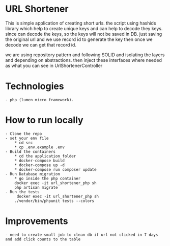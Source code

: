 # URL Shortener

This is simple application of creating short urls. the script using hashids library which help to create unique keys and can help to decode they keys. since can decode the keys, so the keys will not be saved in DB. just saving the original url and we use record id to generate the key then once we decode we can get that record id.

we are using repository pattern and following SOLID and isolating the layers and depending on abstractions. then inject these interfaces where needed as what you can see in UrlShortenerController

# Technologies
    - php (lumen micro framework).

# How to run locally
    - Clone the repo
    - set your env file
        * cd src
        * cp .env.example .env
    - Build the containers 
        * cd the application folder
        * docker-compose build
        * docker-compose up -d
        * docker-compose run composer update
    - Run Database migration
        * go inside the php container
        docker exec -it url_shortener_php sh
        php artisan migrate
    - Run the tests
         docker exec -it url_shortener_php sh
        ./vendor/bin/phpunit tests --colors

# Improvements
    - need to create small job to clean db if url not clicked in 7 days and add click counts to the table